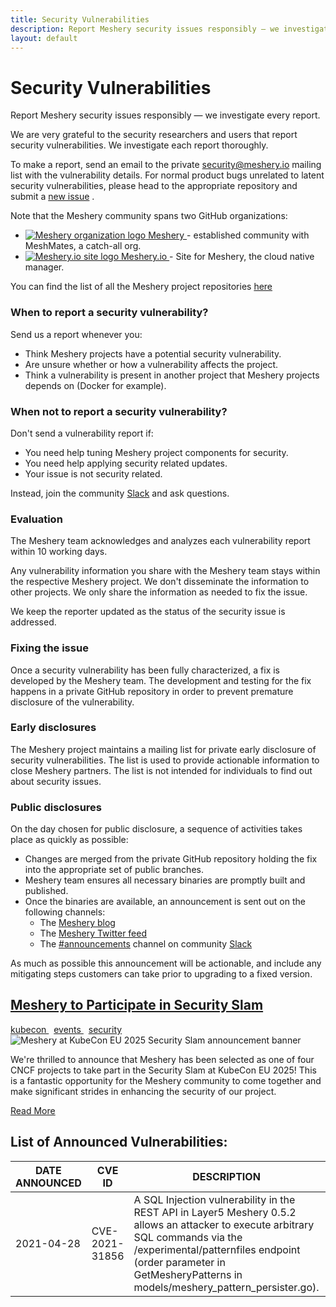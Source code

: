```yaml
---
title: Security Vulnerabilities
description: Report Meshery security issues responsibly — we investigate every report.
layout: default
---
```


<div class="page-header-section">
    <h1>Security Vulnerabilities</h1>
    <p>Report Meshery security issues responsibly — we investigate every report.</p>
</div>

<div class="page-content">
    <p>We are very grateful to the security researchers and users that report security vulnerabilities. We investigate each report thoroughly.</p>
    <p>To make a report, send an email to the private <a href="mailto: security@meshery.io">security@meshery.io</a>  mailing list with the vulnerability details. For normal product bugs unrelated to latent security vulnerabilities, please head to the appropriate repository and submit a <a href="https://github.com/meshery/meshery.io/issues/new/choose">new issue</a> .</p>
    <p>Note that the Meshery community spans two GitHub organizations:</p>
    <ul class="project-org-list">
        <li>
            <a href="https://github.com/meshery">
                <img
                    src="\assets\images\logos\meshery-logo.png"
                    alt="Meshery organization logo"/>
                Meshery
            </a>
                - established community with MeshMates, a catch-all org.
        </li>
        <li>
            <a href="https://github.com/meshery/meshery.io">
                <img
                    src="\assets\images\logos\meshery-logo.png"
                    alt="Meshery.io site logo"
                />
                Meshery.io
            </a>
                - Site for Meshery, the cloud native manager.
        </li>
    </ul>
    <p>You can find the list of all the Meshery project repositories <a href="https://github.com/meshery">here</a></p>
    <h3>When to report a security vulnerability?</h3>
    <p>Send us a report whenever you:</p>
    <ul>
        <li>Think Meshery projects have a potential security vulnerability.</li>
        <li>Are unsure whether or how a vulnerability affects the project.</li>
        <li>Think a vulnerability is present in another project that Meshery projects depends on (Docker for example).</li>
    </ul>
    <h3>When not to report a security vulnerability?</h3>
    <p>Don't send a vulnerability report if:</p>
    <ul>
        <li>You need help tuning Meshery project components for security.</li>
        <li>You need help applying security related updates.</li>
        <li>Your issue is not security related.</li>
    </ul>
    <p>Instead, join the community <a href="https://slack.meshery.io/">Slack</a>  and ask questions.</p>
    <h3>Evaluation</h3>
    <p>The Meshery team acknowledges and analyzes each vulnerability report within 10 working days.</p>
    <p>Any vulnerability information you share with the Meshery team stays within the respective Meshery project. We don't disseminate the information to other projects. We only share the information as needed to fix the issue.</p>
    <p>We keep the reporter updated as the status of the security issue is addressed.</p>
    <h3>Fixing the issue</h3>
    <p>Once a security vulnerability has been fully characterized, a fix is developed by the Meshery team. The development and testing for the fix happens in a private GitHub repository in order to prevent premature disclosure of the vulnerability.</p>
    <h3>Early disclosures</h3>
    <p>The Meshery project maintains a mailing list for private early disclosure of security vulnerabilities. The list is used to provide actionable information to close Meshery partners. The list is not intended for individuals to find out about security issues.</p>
    <h3>Public disclosures</h3>
    <p>On the day chosen for public disclosure, a sequence of activities takes place as quickly as possible:</p>
    <ul>
        <li>Changes are merged from the private GitHub repository holding the fix into the appropriate set of public branches.
        </li>
        <li>Meshery team ensures all necessary binaries are promptly built and published.</li>
        <li>Once the binaries are available, an announcement is sent out on the following channels:
            <ul>
                <li>The <a href="https://meshery.io/blog/">Meshery blog</a></li>
                <li>The <a href="https://x.com/mesheryio">Meshery Twitter feed</a></li>
                <li>The <a href="https://mesheryio.slack.com/archives/CSF3PSZT9">#announcements</a> channel on community <a href="https://slack.meshery.io/">Slack</a></li>
            </ul>
        </li>
    </ul>
    <p>As much as possible this announcement will be actionable, and include any mitigating steps customers can take prior to upgrading to a fixed version.</p>
    <!--Security Slam-->
    <div class="blog-post-section">
        <div class="blog-post-header">
            <h2><a href="/blog/2025/03/2025-03-27-meshery-at-kubecon-eu-2025-security-slam/"> Meshery to Participate in Security Slam</a></h2>
        </div>
            <a href="/blog/category/kubecon/" class="btn" > kubecon </a>
            &nbsp; <a href="/blog/category/events/" class="btn" > events </a>
            &nbsp; <a href="/blog/category/security/" class="btn" > security </a>
        <img class="featured-image" src="/assets/images/posts/2025-03-27-meshery-at-kubecon-eu-2025/kubecon-eu-2025.png" alt="Meshery at KubeCon EU 2025 Security Slam announcement banner">
        <div class="blog-post-excerpt">
            <p>We're thrilled to announce that Meshery has been selected as one of four CNCF projects to take part in the Security Slam at KubeCon EU 2025! This is a fantastic opportunity for the Meshery community to come together and make significant strides in enhancing the security of our project.</p>
        </div>
        <a href="/blog/2025/03/2025-03-27-meshery-at-kubecon-eu-2025-security-slam/" class="btn" > Read More </a>
    </div>
    <h2>List of Announced Vulnerabilities:</h2>
    <div class="table-container">
        <table>
            <thead>
                <tr>
                    <th>DATE ANNOUNCED</th>
                    <th>CVE ID</th>
                    <th>DESCRIPTION</th>
                    <th>AFFECTED COMPONENT</th>
                    <th>VULNERABLE VERSION</th>
                    <th>PATCHED VERSION</th>
                    <th>FIX DETAILS</th>
                    <th>LINKS</th>
                </tr>
            </thead>
            <tbody>
                <tr>
                    <td>2021-04-28</td>
                    <td>CVE-2021-31856</td>
                    <td>A SQL Injection vulnerability in the REST API in Layer5 Meshery 0.5.2 allows an attacker to execute arbitrary SQL commands via the /experimental/patternfiles endpoint (order parameter in GetMesheryPatterns in models/meshery_pattern_persister.go).</td>
                    <td>REST API</td>
                    <td>v0.5.2</td>
                    <td>v0.5.3</td>
                    <td><a href="https://github.com/meshery/meshery/pull/2745">fix pull</a></td> 
                    <td><a href="https://cve.mitre.org/cgi-bin/cvename.cgi?name=CVE-2021-31856">mitre</a>, <a href="https://github.com/ssst0n3/CVE-2021-31856">details</a></td>
                </tr>
            </tbody>
        </table>
    </div>
</div>